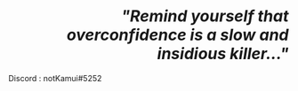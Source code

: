 <h1 align="right"><i>"Remind yourself that overconfidence is a slow and insidious killer..."</i></h1>

<p>Discord : notKamui#5252</p>
